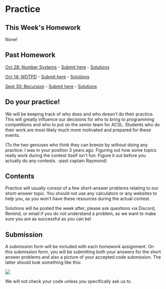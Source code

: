 # Practice

## This Week's Homework

None!

## Past Homework

<a href="https://docs.google.com/document/d/1qH-vsGQUQNRN53lvgQBQoFrmjlLAeSCpAQ710Odjgmg/edit?usp=sharing" target="_blank" rel="noopener noreferrer">Oct 28: Number Systems</a> -
<a href="https://forms.gle/j9Dwrokm6a8cEjK18" target="_blank" rel="noopener noreferrer">Submit here</a> -
<a href="https://docs.google.com/document/d/1ogpbRLW_RqMOjSJWiwrfcfNQHKWyeEbS59ZDhYL-_d4/edit?usp=sharing" target="_blank" rel="noopener noreferrer">Solutions</a>

<a href="https://docs.google.com/document/d/1oMYwyxkifqgKmTGkLxoEhguKPu5LEqoPqAT_j_kRt-E/edit?usp=sharing" target="_blank" rel="noopener noreferrer">Oct 14: WDTPD</a> -
<a href="https://forms.gle/KarHN2yhY4EhJtv98" target="_blank" rel="noopener noreferrer">Submit here</a> -
<a href="https://docs.google.com/document/d/1hQAlifxD9tH3Z0qSvKnNPn0xlYWoPWqKSB3EfvSt3pU/edit?usp=sharing" target="_blank" rel="noopener noreferrer">Solutions</a>

<a href="https://docs.google.com/document/d/1eHEsEhxqGpF_wHQiPvGGlHZAmntGlYj_I8HKxYtSw6s/edit?usp=sharing" target="_blank" rel="noopener noreferrer">Sept 30: Recursion</a> - 
<a href="https://forms.gle/PmxfAmeMtk76a2Z27" target="_blank" rel="noopener noreferrer">Submit here</a> -
<a href="https://docs.google.com/document/d/1yfe5DV45syh4Mbrj5ular4FHpBk0gKHRc1_VjfsQz2s/edit?usp=sharing" target="_blank" rel="noopener noreferrer">Solutions</a>

## Do your practice!

We will be keeping track of who does and who doesn't do their practice. This will greatly influence our decisions
for who to bring to programming competitions and who to put on the senior team for ACSL. Students who
do their work are most likely much more motivated and prepared for these events.

(To the two geniuses who think they can breeze by without doing any practice: I was in your position 3 years ago. Figuring out how 
some topics really work during the contest itself isn't fun. Figure it out before you actually do any contests. -past captain Raymond)

## Contents

Practice will usually consist of a few short-answer problems relating to our short-answer topic. You should not use any calculators or any websites to help you, 
as you won't have these resources during the actual contest.

Solutions will be posted the week after; please ask questions
via Discord, Remind, or email if you do not understand a problem, as we want to make sure you are as successful as you can be!

## Submission

A submission form will be included with each homework assignment. On this submission form, you will be submitting both your answers for the short answer
problems and also a picture of your accepted code submission. The latter should look something like this:

![](https://cdn.discordapp.com/attachments/755867961369165854/759560439607722015/unknown.png)

We will not check your code unless you specifically ask us to.


